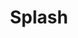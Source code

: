 ---
layout: splash_page
title: Splash
permalink: /splash/
splash:
    intro_link: about
    background: "/assets/img/intro-bg.jpg"
    ticker:
        - Engineer
        - Creator
        - "<span style='font-family: Tangerine, cursive; font-size: 90px;'>Artist</span>"
        - Traveller
        - Sportsman
---